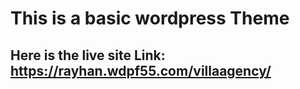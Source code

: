 # This is a basic wordpress Theme
## Here is the live site Link: https://rayhan.wdpf55.com/villaagency/
